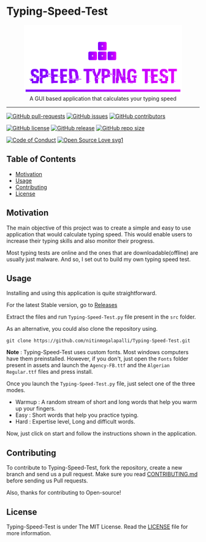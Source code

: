 # Typing-Speed-Test
<p align="center">
    <img src="assets/images/Logo.PNG" alt="Logo" border="0">
    <br>A GUI based application that calculates your typing speed
</p>

---

[![GitHub pull-requests](https://img.shields.io/github/issues-pr/nitinmogalapalli/Typing-Speed-Test.svg)](https://github.com/nitinmogalapalli/Typing-Speed-Test/pulls)
[![GitHub issues](https://img.shields.io/github/issues/nitinmogalapalli/Typing-Speed-Test.svg)](https://github.com/nitinmogalapalli/Typing-Speed-Test/issues)
[![GitHub contributors](https://img.shields.io/github/contributors/nitinmogalapalli/Typing-Speed-Test.svg)](https://github.com/nitinmogalapalli/Typing-Speed-Test/graphs/contributors)

[![GitHub license](https://img.shields.io/github/license/nitinmogalapalli/Typing-Speed-Test)](https://github.com/nitinmogalapalli/Typing-Speed-Test/blob/main/LICENSE)
[![GitHub release](https://img.shields.io/github/release/nitinmogalapalli/Typing-Speed-Test.svg)](https://github.com/nitinmogalapalli/Typing-Speed-Test/releases)
[![GitHub repo size](https://img.shields.io/github/repo-size/nitinmogalapalli/Typing-Speed-Test)](https://github.com/nitinmogalapalli/Typing-Speed-Test)

[![Code of Conduct](https://img.shields.io/badge/code%20of-conduct-ff69b4.svg?style=flat)](https://github.com/nitinmogalapalli/Typing-Speed-Test/blob/main/.github/CODE_OF_CONDUCT.md)
[![Open Source Love svg1](https://img.shields.io/static/v1?label=Open&message=Source%20%E2%9D%A4%EF%B8%8F&color=blueviolet)](https://github.com/nitinmogalapalli/Typing-Speed-Test/blob/main/.github/CONTRIBUTING.md)

## Table of Contents

- [Motivation](#Motivation)
- [Usage](#Usage)
- [Contributing](#Contributing)
- [License](#License)

## Motivation

The main objective of this project was to create a simple and easy to use application that would calculate typing speed. This would enable users to increase their typing skills and also monitor their progress.

Most typing tests are online and the ones that are downloadable(offline) are usually just malware. And so, I set out to build my own typing speed test.

## Usage

Installing and using this application is quite straightforward.

For the latest Stable version, go to [Releases](https://github.com/nitinmogalapalli/Typing-Speed-Test/releases)

Extract the files and run `Typing-Speed-Test.py` file present in the `src` folder.

As an alternative, you could also clone the repository using.
```
git clone https://github.com/nitinmogalapalli/Typing-Speed-Test.git
```

**Note** : Typing-Speed-Test uses custom fonts. Most windows computers have them preinstalled. However, if you don't, just open the `Fonts` folder present in assets and launch the `Agency-FB.ttf` and the `Algerian Regular.ttf` files and press install. 

Once you launch the `Typing-Speed-Test.py` file, just select one of the three modes.
- Warmup : A random stream of short and long words that help you warm up your fingers.
- Easy : Short words that help you practice typing.
- Hard : Expertise level, Long and difficult words.

Now, just click on start and follow the instructions shown in the application.

## Contributing 

To contribute to Typing-Speed-Test, fork the repository, create a new branch and send us a pull request. Make sure you read [CONTRIBUTING.md](https://github.com/nitinmogalapalli/Typing-Speed-Test/blob/main/.github/CONTRIBUTING.md) before sending us Pull requests. 

Also, thanks for contributing to Open-source!

## License 

Typing-Speed-Test is under The MIT License. Read the [LICENSE](https://github.com/nitinmogalapalli/Typing-Speed-Test/blob/main/LICENSE) file for more information.
